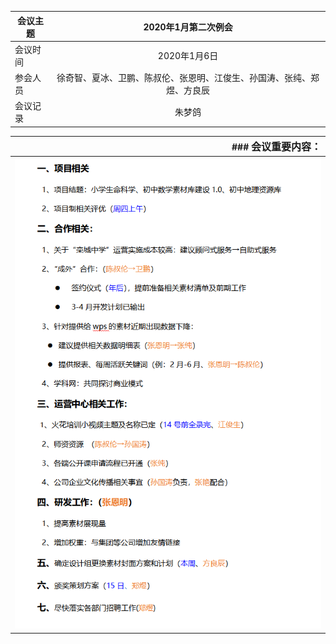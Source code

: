 
|会议主题|2020年1月第二次例会|
|-------------|:------:|
|会议时间 | 2020年1月6日    |
|参会人员	|徐奇智、夏冰、卫鹏、陈叔伦、张恩明、江俊生、孙国涛、张纯、郑煜、方良辰|
|会议记录	|朱梦鸽|

|### <font size="3" >  会议重要内容：</font>|
|-------------:|
|![avatar](images/2020010201.png)|
